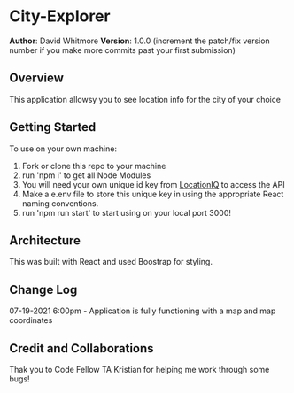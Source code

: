 # City-Explorer

**Author**: David Whitmore
**Version**: 1.0.0 (increment the patch/fix version number if you make more commits past your first submission)

## Overview
This application allowsy you to see location info for the city of your choice

## Getting Started
To use on your own machine:
1. Fork or clone this repo to your machine 
2. run 'npm i' to get all Node Modules
3. You will need your own unique id key from [LocationIQ](https://locationiq.com/) to access the API
4. Make a e.env file to store this unique key in using the appropriate React naming conventions.
5. run 'npm run start' to start using on your local port 3000!

## Architecture
This was built with React and used Boostrap for styling. 

## Change Log
07-19-2021 6:00pm - Application is fully functioning with a map and map coordinates


## Credit and Collaborations
Thak you to Code Fellow TA Kristian for helping me work through some bugs!